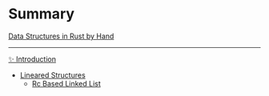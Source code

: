 # Summary


[Data Structures in Rust by Hand](./page.md)

--- 
[✨ Introduction](./0.md)

- [Lineared Structures](./linear/linear.md)
  - [Rc Based Linked List](./linear/rc_linked_list.md)
